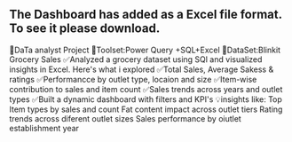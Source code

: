 The Dashboard has added as a Excel file format.
To see it please download.
----------------------------------------------------------------------------------------------------------------------------------------------------------------------
🚀DaTa analyst Project
🔎Toolset:Power Query +SQL+Excel
📶DataSet:Blinkit Grocery Sales
✅Analyzed a grocery dataset using SQl and visualized insights in Excel. Here's what i explored
✅Total Sales, Average Sakess & ratings
✅Performancce by outlet type, locaion and size
✅Item-wise contribution to sales and item count
✅Sales trends across years and outlet types
✅Built a dynamic dashboard with filters and KPI's
💡insights like:
Top Item types by sales and count
Fat content impact across outlet tiers
Rating trends across diferent outlet sizes
Sales performance by oiutlet establishment year
